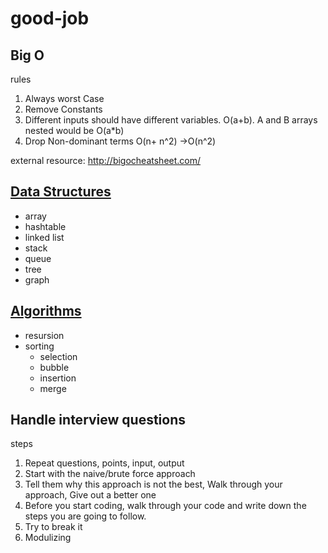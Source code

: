 # good-job

## Big O

rules

 1. Always worst Case
 2. Remove Constants
 3. Different inputs should have different variables. O(a+b). A and B arrays nested would be O(a*b)
 4. Drop Non-dominant terms O(n+ n^2) ->O(n^2)

external resource: http://bigocheatsheet.com/


## [Data Structures](https://github.com/amazingandyyy/good-job/blob/master/ds.md)

- array
- hashtable
- linked list
- stack
- queue
- tree
- graph

## [Algorithms](https://github.com/amazingandyyy/good-job/blob/master/algor.md)

- resursion
- sorting
  - selection
  - bubble
  - insertion
  - merge

## Handle interview questions

steps

1. Repeat questions, points, input, output
2. Start with the naive/brute force approach
3. Tell them why this approach is not the best, Walk through your approach, Give out a better one
4. Before you start coding, walk through your code and write down the steps you are going to follow.
5. Try to break it
6. Modulizing
